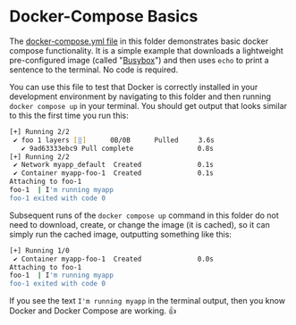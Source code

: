 # Docker-Compose Basics

The [docker-compose.yml file](./docker-compose.yml) in this folder demonstrates basic docker compose functionality. It is a simple example that downloads a lightweight pre-configured image (called "[Busybox](https://en.wikipedia.org/wiki/BusyBox)") and then uses `echo` to print a sentence to the terminal. No code is required.

You can use this file to test that Docker is correctly installed in your development environment by navigating to this folder and then running `docker compose up` in your terminal. You should get output that looks similar to this the first time you run this:

```zsh
[+] Running 2/2
 ✔ foo 1 layers [⣿]      0B/0B      Pulled     3.6s 
   ✔ 9ad63333ebc9 Pull complete                0.8s 
[+] Running 2/2
 ✔ Network myapp_default  Created              0.1s 
 ✔ Container myapp-foo-1  Created              0.1s 
Attaching to foo-1
foo-1  | I'm running myapp
foo-1 exited with code 0
```

Subsequent runs of the `docker compose up` command in this folder do not need to download, create, or change the image (it is cached), so it can simply run the cached image, outputting something like this:

```zsh
[+] Running 1/0
 ✔ Container myapp-foo-1  Created              0.0s
Attaching to foo-1
foo-1  | I'm running myapp
foo-1 exited with code 0
```

If you see the text `I'm running myapp` in the terminal output, then you know Docker and Docker Compose are working. 👍
